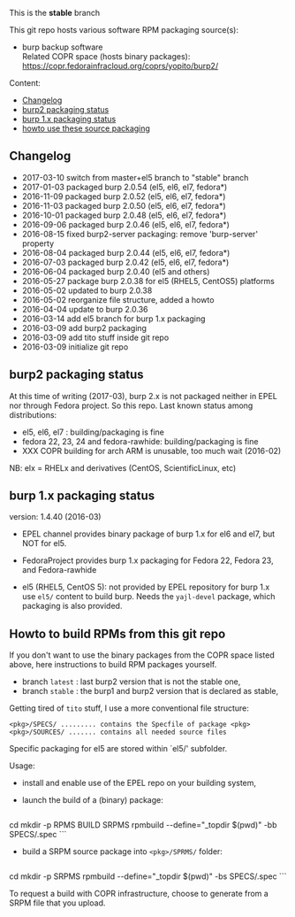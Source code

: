 
This is the **stable** branch

This git repo hosts various software RPM packaging source(s):

* burp backup software  
    Related COPR space (hosts binary packages): https://copr.fedorainfracloud.org/coprs/yopito/burp2/

Content:

* [Changelog](#changelog)
* [burp2 packaging status](#burp2-packaging-status)
* [burp 1.x packaging status](#burp-1x-packaging-status)
* [howto use these source packaging](#howto-use-these-source-packaging)


## Changelog

* 2017-03-10 switch from master+el5 branch to "stable" branch
* 2017-01-03 packaged burp 2.0.54 (el5, el6, el7, fedora*)
* 2016-11-09 packaged burp 2.0.52 (el5, el6, el7, fedora*)
* 2016-11-03 packaged burp 2.0.50 (el5, el6, el7, fedora*)
* 2016-10-01 packaged burp 2.0.48 (el5, el6, el7, fedora*)
* 2016-09-06 packaged burp 2.0.46 (el5, el6, el7, fedora*)
* 2016-08-15 fixed burp2-server packaging: remove 'burp-server' property
* 2016-08-04 packaged burp 2.0.44 (el5, el6, el7, fedora*)
* 2016-07-03 packaged burp 2.0.42 (el5, el6, el7, fedora*)
* 2016-06-04 packaged burp 2.0.40 (el5 and others)
* 2016-05-27 package burp 2.0.38 for el5 (RHEL5, CentOS5) platforms
* 2016-05-02 updated to burp 2.0.38
* 2016-05-02 reorganize file structure, added a howto
* 2016-04-04 update to burp 2.0.36
* 2016-03-14 add el5 branch for burp 1.x packaging
* 2016-03-09 add burp2 packaging
* 2016-03-09 add tito stuff inside git repo
* 2016-03-09 initialize git repo

## burp2 packaging status

At this time of writing (2017-03), burp 2.x is not packaged neither in EPEL nor through Fedora project. So this repo. 
Last known status among distributions: 

* el5, el6, el7 : building/packaging is fine
* fedora 22, 23, 24 and fedora-rawhide: building/packaging is fine
* XXX COPR building for arch ARM is unusable, too much wait (2016-02)

NB: elx = RHELx and derivatives  (CentOS, ScientificLinux, etc)


## burp 1.x packaging status

version: 1.4.40 (2016-03)

* EPEL channel provides binary package of burp 1.x for el6 and el7, but NOT for el5.
* FedoraProject provides burp 1.x packaging for Fedora 22, Fedora 23, and Fedora-rawhide

* el5 (RHEL5, CentOS 5): not provided by EPEL repository for burp 1.x  
  use `el5/` content to build burp. Needs the `yajl-devel` package, which packaging is also provided.


## Howto to build RPMs from this git repo

If you don't want to use the binary packages from the COPR space listed above, here instructions to build RPM packages yourself.

* branch `latest` : last burp2 version that is not the stable one,
* branch `stable` : the burp1 and burp2 version that is declared as stable,

Getting tired of `tito` stuff, I use a more conventional file structure:

```
<pkg>/SPECS/ ......... contains the Specfile of package <pkg>
<pkg>/SOURCES/ ....... contains all needed source files
```

Specific packaging for el5 are stored within `el5/' subfolder.

Usage: 

* install and enable use of the EPEL repo on your building system,

* launch the build of a (binary) package:  
    ```
cd <pkg>
mkdir -p RPMS BUILD SRPMS
rpmbuild --define="_topdir $(pwd)" -bb SPECS/<pkg>.spec
    ```

* build a SRPM source package into `<pkg>/SPRMS/` folder:  
    ```
cd <pkg>
mkdir -p SRPMS
rpmbuild --define="_topdir $(pwd)" -bs SPECS/<pkg>.spec
    ```

To request a build with COPR infrastructure, choose to generate from a SRPM file that you upload. 
